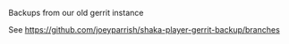 Backups from our old gerrit instance

See https://github.com/joeyparrish/shaka-player-gerrit-backup/branches
